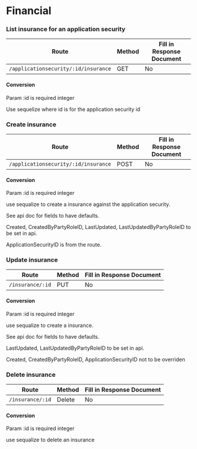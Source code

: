 # Financial


### List insurance for an application security

| Route | Method | Fill in Response Document |
|---|---|---|
| `/applicationsecurity/:id/insurance` | GET | No |

#### Conversion

Param :id is required integer

Use sequelize where id is for the application security id

### Create insurance

| Route | Method | Fill in Response Document |
|---|---|---|
| `/applicationsecurity/:id/insurance` | POST | No |

#### Conversion

Param :id is required integer

use sequalize to create a insurance against the application security.

See api doc for fields to have defaults.

Created, CreatedByPartyRoleID, LastUpdated, LastUpdatedByPartyRoleID to be set in api.

ApplicationSecurityID is from the route.

### Update insurance

| Route | Method | Fill in Response Document |
|---|---|---|
| `/insurance/:id` | PUT | No |

#### Conversion

Param :id is required integer

use sequalize to create a insurance.

See api doc for fields to have defaults.

LastUpdated, LastUpdatedByPartyRoleID to be set in api.

Created, CreatedByPartyRoleID, ApplicationSecurityID not to be overriden


### Delete insurance

| Route | Method | Fill in Response Document |
|---|---|---|
| `/insurance/:id` | Delete | No |

#### Conversion

Param :id is required integer

use sequalize to delete an insurance

